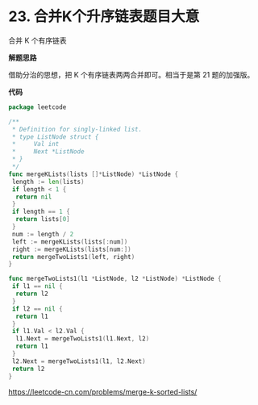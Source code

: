 # 23. 合并K个升序链表**题目大意** 

合并 K 个有序链表

**解题思路** 

借助分治的思想，把 K 个有序链表两两合并即可。相当于是第 21 题的加强版。

**代码** 

```go
package leetcode

/**
 * Definition for singly-linked list.
 * type ListNode struct {
 *     Val int
 *     Next *ListNode
 * }
 */
func mergeKLists(lists []*ListNode) *ListNode {
 length := len(lists)
 if length < 1 {
  return nil
 }
 if length == 1 {
  return lists[0]
 }
 num := length / 2
 left := mergeKLists(lists[:num])
 right := mergeKLists(lists[num:])
 return mergeTwoLists1(left, right)
}

func mergeTwoLists1(l1 *ListNode, l2 *ListNode) *ListNode {
 if l1 == nil {
  return l2
 }
 if l2 == nil {
  return l1
 }
 if l1.Val < l2.Val {
  l1.Next = mergeTwoLists1(l1.Next, l2)
  return l1
 }
 l2.Next = mergeTwoLists1(l1, l2.Next)
 return l2
}
```

https://leetcode-cn.com/problems/merge-k-sorted-lists/